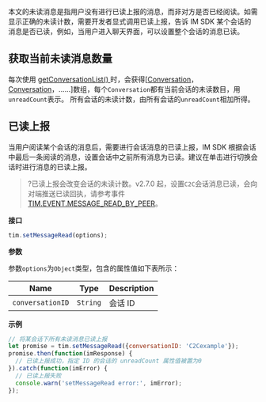 
本文的未读消息是指用户没有进行已读上报的消息，而非对方是否已经阅读。如需显示正确的未读计数，需要开发者显式调用已读上报，告诉 IM SDK 某个会话的消息是否已读，例如，当用户进入聊天界面，可以设置整个会话的消息已读。

## 获取当前未读消息数量

每次使用 [ getConversationList() ](https://imsdk-1252463788.file.myqcloud.com/IM_DOC/Web/SDK.html#getConversationList) 时，会获得[[Conversation](https://imsdk-1252463788.file.myqcloud.com/IM_DOC/Web/Conversation.html)，[Conversation](https://imsdk-1252463788.file.myqcloud.com/IM_DOC/Web/Conversation.html)，......]数组，每个`Conversation`都有当前会话的未读数目，用`unreadCount`表示。
所有会话的未读计数，由所有会话的`unreadCount`相加所得。


## 已读上报

当用户阅读某个会话的消息后，需要进行会话消息的已读上报，IM SDK 根据会话中最后一条阅读的消息，设置会话中之前所有消息为已读。建议在单击进行切换会话时进行消息的已读上报。

>?已读上报会改变会话的未读计数。v2.7.0 起，设置`C2C`会话消息已读，会向对端推送已读回执，请参考事件 [TIM.EVENT.MESSAGE_READ_BY_PEER](https://imsdk-1252463788.file.myqcloud.com/IM_DOC/Web/module-EVENT.html#.MESSAGE_READ_BY_PEER)。

**接口**

```javascript
tim.setMessageRead(options);
```

**参数**

参数`options`为`Object`类型，包含的属性值如下表所示：

| Name             | Type     | Description |
| ---------------- | -------- | ----------- |
| `conversationID` | `String` | 会话 ID     |

**示例**

```javascript
// 将某会话下所有未读消息已读上报
let promise = tim.setMessageRead({conversationID: 'C2Cexample'});
promise.then(function(imResponse) {
  // 已读上报成功，指定 ID 的会话的 unreadCount 属性值被置为0
}).catch(function(imError) {
  // 已读上报失败
  console.warn('setMessageRead error:', imError);
});
```


